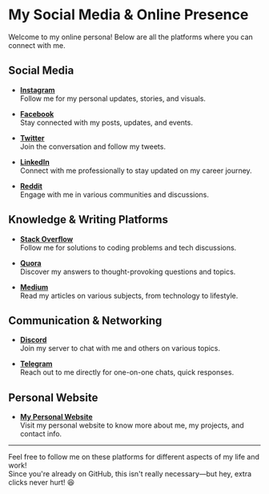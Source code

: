 # My Social Media & Online Presence

Welcome to my online persona! Below are all the platforms where you can connect with me.

## Social Media

- **[Instagram](https://www.instagram.com/shvirat_)**  
  Follow me for my personal updates, stories, and visuals.

- **[Facebook](https://www.facebook.com/shviratt)**  
  Stay connected with my posts, updates, and events.

- **[Twitter](https://www.twitter.com/shvirat_)**  
  Join the conversation and follow my tweets.

- **[LinkedIn](https://www.linkedin.com/in/shvirat)**  
  Connect with me professionally to stay updated on my career journey.

- **[Reddit](https://www.reddit.com/user/thisaciu)**  
  Engage with me in various communities and discussions.

## Knowledge & Writing Platforms

- **[Stack Overflow](https://stackoverflow.com/users/29806142/shvirat)**  
  Follow me for solutions to coding problems and tech discussions.

- **[Quora](https://www.quora.com/profile/Virat-Sharma-778)**  
  Discover my answers to thought-provoking questions and topics.

- **[Medium](https://medium.com/@shvirat)**  
  Read my articles on various subjects, from technology to lifestyle.

## Communication & Networking

- **[Discord](https://discord.com/users/zindabhau)**  
  Join my server to chat with me and others on various topics.

- **[Telegram](https://t.me/zindabhau)**  
  Reach out to me directly for one-on-one chats, quick responses.
  
## Personal Website

- **[My Personal Website](https://genpixel.great-site.net)**  
  Visit my personal website to know more about me, my projects, and contact info.

---

Feel free to follow me on these platforms for different aspects of my life and work! <br>
Since you're already on GitHub, this isn't really necessary—but hey, extra clicks never hurt! 😆
